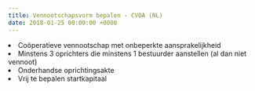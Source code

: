 ```yaml
---
title: Vennootschapsvorm bepalen - CVOA (NL)
date: 2018-01-25 00:00:00 +0000
---
```

<li>Coöperatieve vennootschap met onbeperkte aansprakelijkheid</li>

<li>Minstens 3 oprichters die minstens 1 bestuurder aanstellen (al dan niet vennoot)</li>

<li>Onderhandse oprichtingsakte</li>

<li>Vrij te bepalen startkapitaal</li>